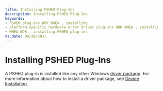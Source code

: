 ```yaml
---
title: Installing PSHED Plug-Ins
description: Installing PSHED Plug-Ins
keywords:
- PSHED plug-ins WDK WHEA , installing
- platform-specific hardware error driver plug-ins WDK WHEA , installing
- WHEA WDK , installing PSHED plug-ins
ms.date: 04/20/2017
---
```


# Installing PSHED Plug-Ins


A PSHED plug-in is installed like any other Windows [driver package](../install/driver-packages.md). For more information about how to install a driver package, see [Device Installation](../install/index.md).

 

